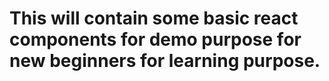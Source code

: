 # This will contain some basic react components for demo purpose for new beginners for learning purpose.